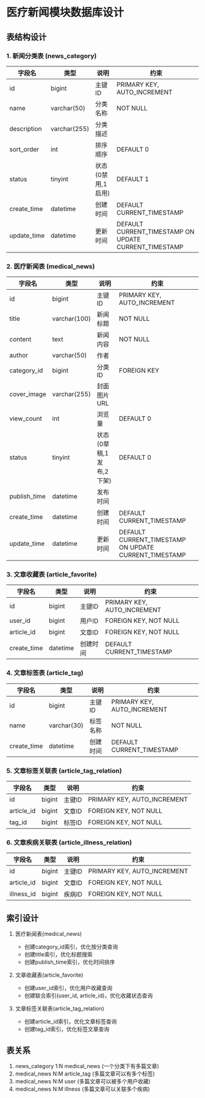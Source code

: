 # 医疗新闻模块数据库设计

## 表结构设计

### 1. 新闻分类表 (news_category)

| 字段名 | 类型 | 说明 | 约束 |
|-------|------|------|------|
| id | bigint | 主键ID | PRIMARY KEY, AUTO_INCREMENT |
| name | varchar(50) | 分类名称 | NOT NULL |
| description | varchar(255) | 分类描述 | |
| sort_order | int | 排序顺序 | DEFAULT 0 |
| status | tinyint | 状态(0禁用,1启用) | DEFAULT 1 |
| create_time | datetime | 创建时间 | DEFAULT CURRENT_TIMESTAMP |
| update_time | datetime | 更新时间 | DEFAULT CURRENT_TIMESTAMP ON UPDATE CURRENT_TIMESTAMP |

### 2. 医疗新闻表 (medical_news)

| 字段名 | 类型 | 说明 | 约束 |
|-------|------|------|------|
| id | bigint | 主键ID | PRIMARY KEY, AUTO_INCREMENT |
| title | varchar(100) | 新闻标题 | NOT NULL |
| content | text | 新闻内容 | NOT NULL |
| author | varchar(50) | 作者 | |
| category_id | bigint | 分类ID | FOREIGN KEY |
| cover_image | varchar(255) | 封面图片URL | |
| view_count | int | 浏览量 | DEFAULT 0 |
| status | tinyint | 状态(0草稿,1发布,2下架) | DEFAULT 0 |
| publish_time | datetime | 发布时间 | |
| create_time | datetime | 创建时间 | DEFAULT CURRENT_TIMESTAMP |
| update_time | datetime | 更新时间 | DEFAULT CURRENT_TIMESTAMP ON UPDATE CURRENT_TIMESTAMP |

### 3. 文章收藏表 (article_favorite)

| 字段名 | 类型 | 说明 | 约束 |
|-------|------|------|------|
| id | bigint | 主键ID | PRIMARY KEY, AUTO_INCREMENT |
| user_id | bigint | 用户ID | FOREIGN KEY, NOT NULL |
| article_id | bigint | 文章ID | FOREIGN KEY, NOT NULL |
| create_time | datetime | 创建时间 | DEFAULT CURRENT_TIMESTAMP |

### 4. 文章标签表 (article_tag)

| 字段名 | 类型 | 说明 | 约束 |
|-------|------|------|------|
| id | bigint | 主键ID | PRIMARY KEY, AUTO_INCREMENT |
| name | varchar(30) | 标签名称 | NOT NULL |
| create_time | datetime | 创建时间 | DEFAULT CURRENT_TIMESTAMP |

### 5. 文章标签关联表 (article_tag_relation)

| 字段名 | 类型 | 说明 | 约束 |
|-------|------|------|------|
| id | bigint | 主键ID | PRIMARY KEY, AUTO_INCREMENT |
| article_id | bigint | 文章ID | FOREIGN KEY, NOT NULL |
| tag_id | bigint | 标签ID | FOREIGN KEY, NOT NULL |

### 6. 文章疾病关联表 (article_illness_relation)

| 字段名 | 类型 | 说明 | 约束 |
|-------|------|------|------|
| id | bigint | 主键ID | PRIMARY KEY, AUTO_INCREMENT |
| article_id | bigint | 文章ID | FOREIGN KEY, NOT NULL |
| illness_id | bigint | 疾病ID | FOREIGN KEY, NOT NULL |

## 索引设计

1. 医疗新闻表(medical_news)
   - 创建category_id索引，优化按分类查询
   - 创建title索引，优化标题搜索
   - 创建publish_time索引，优化时间排序

2. 文章收藏表(article_favorite)
   - 创建user_id索引，优化用户收藏查询
   - 创建联合索引(user_id, article_id)，优化收藏状态查询

3. 文章标签关联表(article_tag_relation)
   - 创建article_id索引，优化文章标签查询
   - 创建tag_id索引，优化标签文章查询

## 表关系

1. news_category 1:N medical_news (一个分类下有多篇文章)
2. medical_news N:M article_tag (多篇文章可以有多个标签)
3. medical_news N:M user (多篇文章可以被多个用户收藏)
4. medical_news N:M illness (多篇文章可以关联多个疾病) 